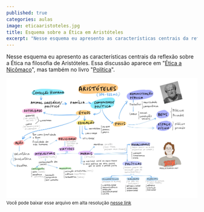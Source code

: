 ```yaml
---
published: true
categories: aulas
image: eticaaristoteles.jpg
title: Esquema sobre a Ética em Aristóteles
excerpt: "Nesse esquema eu apresento as características centrais da reflexão sobre a Ética na filosofia de Aristóteles a partir de um mapa mental que une as discussões presentes em Ética a Nicômaco e na Política."
---
```


Nesse esquema eu apresento as características centrais da reflexão sobre a Ética na filosofia de Aristóteles. Essa discussão aparece em "[Ética a Nicômaco](https://amzn.to/3mofvkL)", mas também no livro "[Política](https://amzn.to/2ZFK7EO)".

<img src="/assets/images/eticaaristoteles.jpg">
<small>Você pode baixar esse arquivo em alta resolução <a href="https://drive.google.com/file/d/1P0x0TNThAvqT7LEjW1gpf8FBaBwPs26s/view?usp=sharing" target="_blank">nesse link</a><small>
